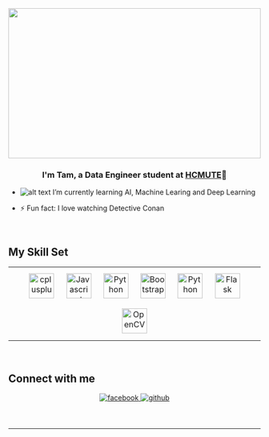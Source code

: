 <div align="center">
<img src="https://media0.giphy.com/media/euuaA2cwLEUuI/200.webp?cid=ecf05e47276qt1szy7rjb1rq9g0f0r982fwwyvjkgfdrsyxx&rid=200.webp&ct=g" align="center" style="width: 100%; height: 300px" />
</div>  

### <div align="center">I'm Tam, a Data Engineer student at [HCMUTE](https://hcmute.edu.vn/)🚀</div>  
  

- ![alt text](https://user-images.githubusercontent.com/74460121/132946194-9f84a482-0b82-41af-bbee-908a5d2a9b78.png) I’m currently learning AI, Machine Learing and Deep Learning  
  

- ⚡ Fun fact: I love watching Detective Conan
  

<br/>  


## My Skill Set  
<table><tr><td valign="top" width="33%">

<div align="center">  
<img style="margin: 10px " src="https://profilinator.rishav.dev/skills-assets/cplusplus-original.svg" alt="cplusplus" height="50" />  
<img style="margin: 10px " src="https://profilinator.rishav.dev/skills-assets/javascript-original.svg" alt="Javascript" height="50" />  
<img style="margin: 10px " src="https://profilinator.rishav.dev/skills-assets/python-original.svg" alt="Python" height="50" />
<img style="margin: 10px " src="https://profilinator.rishav.dev/skills-assets/bootstrap-plain.svg" alt="Bootstrap" height="50" />
<img style="margin: 10px " src="https://profilinator.rishav.dev/skills-assets/tensorflow-icon.svg" alt="Python" height="50" /> 
<img style="margin: 10px " src="https://profilinator.rishav.dev/skills-assets/flask.png" alt="Flask" height="50" />  
<img style="margin: 10px " src="https://profilinator.rishav.dev/skills-assets/opencv-icon.svg" alt="OpenCV" height="50" />  
</div>


</td></tr></table>  

<br/>  


## Connect with me  
<div align="center">
<a href="https://www.facebook.com/nguyenchitam0904" target="_blank">
<img src="https://img.shields.io/badge/facebook-%232E87FB.svg?&style=for-the-badge&logo=facebook&logoColor=white" alt=facebook style="margin-bottom: 5px;" />
</a>
<a href="https://github.com/nctamm" target="_blank">
<img src="https://img.shields.io/badge/github-%2324292e.svg?&style=for-the-badge&logo=github&logoColor=white" alt="github" style="margin-bottom: 5px;" />
</a>  
</div>  
  

<br/>  



<br/>  

----
